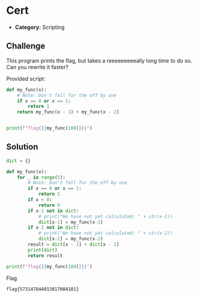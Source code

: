 # Cert

- **Category:** Scripting

## Challenge

This program prints the flag, but takes a reeeeeeeeeally long time to do so. Can you rewrite it faster?

Provided script:
```python
def my_func(x):
    # Note: Don't fall for the off by one
    if x == 0 or x == 1:
        return 1
    return my_func(x - 1) + my_func(x - 2)


print(f"flag{{{my_func(100)}}}")
```

## Solution

```python
dict = {}

def my_func(x):
    for _ in range(5):
        # Note: Don't fall for the off by one
        if x == 0 or x == 1:
            return 1
        if x < 0:
            return 0
        if x-1 not in dict:
            # print("We have not yet calculated: " + str(x-1))
            dict[x-1] = my_func(x-1)
        if x-2 not in dict:
            # print("We have not yet calculated: " + str(x-2))
            dict[x-2] = my_func(x-2)
        result = dict[x - 1] + dict[x - 2]
        print(dict)
        return result

print(f"flag{{{my_func(100)}}}")
```

Flag
```
flag{573147844013817084101}
```



